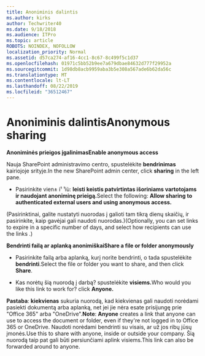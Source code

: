 ```yaml
---
title: Anoniminis dalintis
ms.author: kirks
author: Techwriter40
ms.date: 9/18/2018
ms.audience: ITPro
ms.topic: article
ROBOTS: NOINDEX, NOFOLLOW
localization_priority: Normal
ms.assetid: d57ca274-af16-4cc1-8c67-8c499f5c1d37
ms.openlocfilehash: 01971c5bb52b9ee7a679dbae84632d777f29952a
ms.sourcegitcommit: 1d98db8acb9959aba3b5e308a567ade6b62da56c
ms.translationtype: MT
ms.contentlocale: lt-LT
ms.lasthandoff: 08/22/2019
ms.locfileid: "36512467"
---
```

# <a name="anonymous-sharing"></a><span data-ttu-id="c379f-102">Anoniminis dalintis</span><span class="sxs-lookup"><span data-stu-id="c379f-102">Anonymous sharing</span></span>

 <span data-ttu-id="c379f-103">**Anoniminės prieigos įgalinimas**</span><span class="sxs-lookup"><span data-stu-id="c379f-103">**Enable anonymous access**</span></span>
  
<span data-ttu-id="c379f-104">Nauja SharePoint administravimo centro, spustelėkite **bendrinimas** kairiojoje srityje.</span><span class="sxs-lookup"><span data-stu-id="c379f-104">In the new SharePoint admin center, click **sharing** in the left pane.</span></span> 
  
- <span data-ttu-id="c379f-105">Pasirinkite vien± i¹ ¹iù: **leisti keistis patvirtintas išoriniams vartotojams ir naudojant anoniminę prieigą.**</span><span class="sxs-lookup"><span data-stu-id="c379f-105">Select the following: **Allow sharing to authenticated external users and using anonymous access.**</span></span>
  
<span data-ttu-id="c379f-106">(Pasirinktinai, galite nustatyti nuorodas į galioti tam tikrą dienų skaičių, ir pasirinkite, kaip gavėjai gali naudoti nuorodas.)</span><span class="sxs-lookup"><span data-stu-id="c379f-106">(Optionally, you can set links to expire in a specific number of days, and select how recipients can use the links .)</span></span>
    
 <span data-ttu-id="c379f-107">**Bendrinti failą ar aplanką anonimiškai**</span><span class="sxs-lookup"><span data-stu-id="c379f-107">**Share a file or folder anonymously**</span></span>
  
- <span data-ttu-id="c379f-108">Pasirinkite failą arba aplanką, kurį norite bendrinti, o tada spustelėkite **bendrinti**.</span><span class="sxs-lookup"><span data-stu-id="c379f-108">Select the file or folder you want to share, and then click **Share**.</span></span> 
    
- <span data-ttu-id="c379f-109">Kas norėtų šią nuorodą į darbą? spustelėkite **visiems.**</span><span class="sxs-lookup"><span data-stu-id="c379f-109">Who would you like this link to work for? click **Anyone.**</span></span>
  
 <span data-ttu-id="c379f-110">**Pastaba**: **kiekvienas** sukuria nuorodą, kad kiekvienas gali naudoti norėdami pasiekti dokumentą arba aplanką, net jei jie nėra esate prisijungę prie "Office 365" arba "OneDrive".</span><span class="sxs-lookup"><span data-stu-id="c379f-110">**Note**: **Anyone** creates a link that anyone can use to access the document or folder, even if they're not logged in to Office 365 or OneDrive.</span></span> <span data-ttu-id="c379f-111">Naudoti norėdami bendrinti su visais, ar už jos ribų jūsų įmonės.</span><span class="sxs-lookup"><span data-stu-id="c379f-111">Use this to share with anyone, inside or outside your company.</span></span> <span data-ttu-id="c379f-112">Šią nuorodą taip pat gali būti persiunčiami aplink visiems.</span><span class="sxs-lookup"><span data-stu-id="c379f-112">This link can also be forwarded around to anyone.</span></span> 
    

